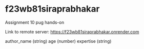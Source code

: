 # f23wb81siraprabhakar

Assignment 10 pug hands-on

Link to remote server: https://f23wb81siraprabhakar.onrender.com

author_name (string)
age (number)
expertise (string)

